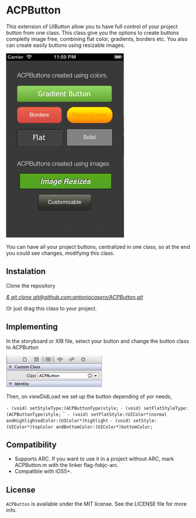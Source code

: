 # ACPButton

This extension of UIButton allow you to have full control of your project button from one class. This class give you the options to create buttons completly image free, combining flat color, gradients, borders etc. You also can create easily buttons using resizable images.

![](Screen%20Shot%202013-07-16%20at%2011.59.36%20PM.png)

You can have all your project buttons, centralized in one class, so at the end you could see changes, modifying this class.

## Instalation

Clone the repository

[*$ git clone git@github.com:antoniocasero/ACPButton.git*]()

Or just drag this class to your project. 


## Implementing

In the storyboard or XIB file, select your button and change the button class to ACPButton 

![](Screen%20Shot%202013-07-16%20at%2011.05.16%20PM.png)

Then, on viewDidLoad we set up the button depending of yor needs,

`- (void) setStyleType:(ACPButtonType)style;`
`- (void) setFlatStyleType:(ACPButtonType)style;`
\`\`
`- (void) setFlatStyle:(UIColor*)normal andHighlightedColor:(UIColor*)highlight`
`- (void) setStyle:(UIColor*)topColor andBottomColor:(UIColor*)bottomColor;`


## Compatibility

- Supports ARC. If you want to use it in a project without ARC, mark ACPButton.m with the linker flag-fobjc-arc.
- Compatible with iOS5+.

## License

`ACPButton` is available under the MIT license. See the LICENSE file for more info.








[2]:	Screen%20Shot%202013-07-16%20at%2011.05.16%20PM.png

